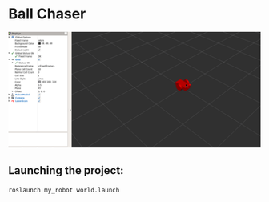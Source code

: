  # Ball Chaser

![Image](./images/my_robot.png)

## Launching the project:

`roslaunch my_robot world.launch`
